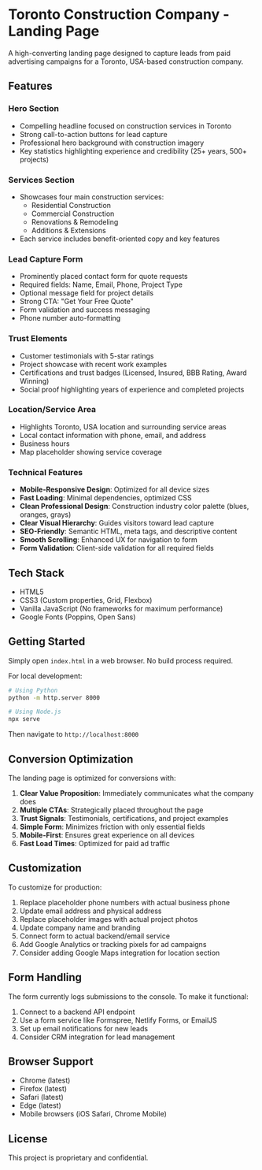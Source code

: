 # Toronto Construction Company - Landing Page

A high-converting landing page designed to capture leads from paid advertising campaigns for a Toronto, USA-based construction company.

## Features

### Hero Section
- Compelling headline focused on construction services in Toronto
- Strong call-to-action buttons for lead capture
- Professional hero background with construction imagery
- Key statistics highlighting experience and credibility (25+ years, 500+ projects)

### Services Section
- Showcases four main construction services:
  - Residential Construction
  - Commercial Construction
  - Renovations & Remodeling
  - Additions & Extensions
- Each service includes benefit-oriented copy and key features

### Lead Capture Form
- Prominently placed contact form for quote requests
- Required fields: Name, Email, Phone, Project Type
- Optional message field for project details
- Strong CTA: "Get Your Free Quote"
- Form validation and success messaging
- Phone number auto-formatting

### Trust Elements
- Customer testimonials with 5-star ratings
- Project showcase with recent work examples
- Certifications and trust badges (Licensed, Insured, BBB Rating, Award Winning)
- Social proof highlighting years of experience and completed projects

### Location/Service Area
- Highlights Toronto, USA location and surrounding service areas
- Local contact information with phone, email, and address
- Business hours
- Map placeholder showing service coverage

### Technical Features
- **Mobile-Responsive Design**: Optimized for all device sizes
- **Fast Loading**: Minimal dependencies, optimized CSS
- **Clean Professional Design**: Construction industry color palette (blues, oranges, grays)
- **Clear Visual Hierarchy**: Guides visitors toward lead capture
- **SEO-Friendly**: Semantic HTML, meta tags, and descriptive content
- **Smooth Scrolling**: Enhanced UX for navigation to form
- **Form Validation**: Client-side validation for all required fields

## Tech Stack

- HTML5
- CSS3 (Custom properties, Grid, Flexbox)
- Vanilla JavaScript (No frameworks for maximum performance)
- Google Fonts (Poppins, Open Sans)

## Getting Started

Simply open `index.html` in a web browser. No build process required.

For local development:
```bash
# Using Python
python -m http.server 8000

# Using Node.js
npx serve
```

Then navigate to `http://localhost:8000`

## Conversion Optimization

The landing page is optimized for conversions with:

1. **Clear Value Proposition**: Immediately communicates what the company does
2. **Multiple CTAs**: Strategically placed throughout the page
3. **Trust Signals**: Testimonials, certifications, and project examples
4. **Simple Form**: Minimizes friction with only essential fields
5. **Mobile-First**: Ensures great experience on all devices
6. **Fast Load Times**: Optimized for paid ad traffic

## Customization

To customize for production:

1. Replace placeholder phone numbers with actual business phone
2. Update email address and physical address
3. Replace placeholder images with actual project photos
4. Update company name and branding
5. Connect form to actual backend/email service
6. Add Google Analytics or tracking pixels for ad campaigns
7. Consider adding Google Maps integration for location section

## Form Handling

The form currently logs submissions to the console. To make it functional:

1. Connect to a backend API endpoint
2. Use a form service like Formspree, Netlify Forms, or EmailJS
3. Set up email notifications for new leads
4. Consider CRM integration for lead management

## Browser Support

- Chrome (latest)
- Firefox (latest)
- Safari (latest)
- Edge (latest)
- Mobile browsers (iOS Safari, Chrome Mobile)

## License

This project is proprietary and confidential.
